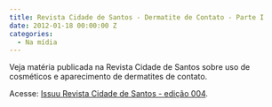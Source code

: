 ```yaml
---
title: Revista Cidade de Santos - Dermatite de Contato - Parte I
date: 2012-01-18 00:00:00 Z
categories:
  - Na mídia
---
```


Veja matéria publicada na Revista Cidade de Santos sobre uso de cosméticos e aparecimento de dermatites de contato.

Acesse: <a href="http://issuu.com/revistacidadedesantos/docs/edicao004">Issuu Revista Cidade de Santos - edição 004</a>.
